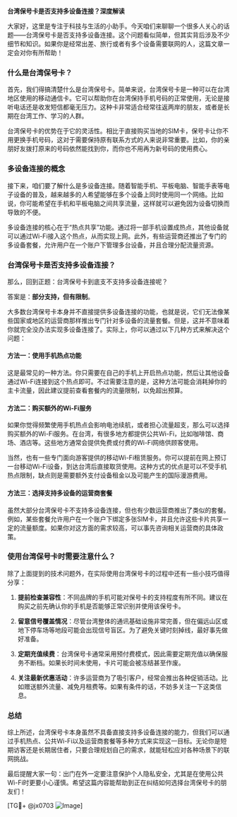 **台湾保号卡是否支持多设备连接？深度解读**

大家好，这里是专注于科技与生活的小助手。今天咱们来聊聊一个很多人关心的话题——台湾保号卡是否支持多设备连接。这个问题看似简单，但其实背后涉及不少细节和知识。如果你是经常出差、旅行或者有多个设备需要联网的人，这篇文章一定会对你有所帮助！

### 什么是台湾保号卡？

首先，我们得搞清楚什么是台湾保号卡。简单来说，台湾保号卡是一种可以在台湾地区使用的移动通信卡。它可以帮助你在台湾保持手机号码的正常使用，无论是接听电话还是收发短信都毫无压力。这种卡非常适合经常往返两岸的朋友，或者是长期在台湾工作、学习的人群。

台湾保号卡的优势在于它的灵活性。相比于直接购买当地的SIM卡，保号卡让你不用更换手机号码，这对于需要保持原有联系方式的人来说非常重要。比如，你的亲朋好友拨打原来的号码依然能找到你，而你也不用再为新号码的使用费心。

### 多设备连接的概念

接下来，咱们要了解什么是多设备连接。随着智能手机、平板电脑、智能手表等电子设备的普及，越来越多的人希望能够在多个设备上同时使用同一个网络。比如说，你可能希望在手机和平板电脑之间共享流量，这样就可以避免因为设备切换而导致的不便。

多设备连接的核心在于“热点共享”功能。通过将一部手机设置成热点，其他设备就可以通过Wi-Fi接入这个热点，从而实现上网。此外，有些运营商还推出了专门的多设备套餐，允许用户在一个账户下管理多台设备，并且合理分配流量资源。

### 台湾保号卡是否支持多设备连接？

那么，回到正题：台湾保号卡到底支不支持多设备连接呢？

答案是：**部分支持，但有限制**。

大多数台湾保号卡本身并不直接提供多设备连接的功能，也就是说，它们无法像某些国家或地区的运营商那样推出专门针对多设备的流量套餐。但是，这并不意味着你就完全没办法实现多设备连接了。实际上，你可以通过以下几种方式来解决这个问题：

#### 方法一：使用手机热点功能

这是最常见的一种方法。你只需要在自己的手机上开启热点功能，然后让其他设备通过Wi-Fi连接到这个热点即可。不过需要注意的是，这种方法可能会消耗掉你的主卡流量，因此建议提前查看套餐内的流量限制，以免超出预算。

#### 方法二：购买额外的Wi-Fi服务

如果你觉得频繁使用手机热点会影响电池续航，或者担心流量超支，那么可以选择购买额外的Wi-Fi服务。在台湾，有很多地方都提供公共Wi-Fi，比如咖啡馆、商场、酒店等。这些地方通常会提供免费或付费的Wi-Fi网络供顾客使用。

当然，也有一些专门面向游客提供的移动Wi-Fi租赁服务。你可以提前在网上预订一台移动Wi-Fi设备，到达台湾后直接取货使用。这种方式的优点是可以不受手机热点限制，缺点则是需要额外支付设备租金以及可能产生的国际漫游费用。

#### 方法三：选择支持多设备的运营商套餐

虽然大部分台湾保号卡不支持多设备连接，但也有少数运营商推出了类似的套餐。例如，某些套餐允许用户在一个账户下绑定多张SIM卡，并且允许这些卡片共享一定的流量额度。如果你对这方面的需求较高，可以事先咨询相关运营商的具体政策。

### 使用台湾保号卡时需要注意什么？

除了上面提到的技术问题外，在实际使用台湾保号卡的过程中还有一些小技巧值得分享：

1. **提前检查兼容性**：不同品牌的手机可能对保号卡的支持程度有所不同。建议在购买之前先确认你的手机是否能够正常识别并使用该保号卡。
   
2. **留意信号覆盖情况**：尽管台湾整体的通讯基础设施非常完善，但在偏远山区或地下停车场等地段可能会出现信号盲区。为了避免关键时刻掉线，最好事先做好准备。

3. **定期充值续费**：台湾保号卡通常采用预付费模式，因此需要定期充值以确保服务不断档。如果长时间未使用，卡片可能会被冻结甚至作废。

4. **关注最新优惠活动**：许多运营商为了吸引客户，经常会推出各种促销活动。比如赠送额外流量、减免月租费等。如果有条件的话，不妨多关注一下这类信息。

### 总结

综上所述，台湾保号卡本身虽然不具备直接支持多设备连接的能力，但我们可以通过手机热点、公共Wi-Fi以及运营商套餐等多种方式来实现这一目标。无论你是短期访客还是长期居住者，只要合理规划自己的需求，就能轻松应对各种场景下的联网挑战。

最后提醒大家一句：出门在外一定要注意保护个人隐私安全，尤其是在使用公共Wi-Fi时更要小心谨慎。希望这篇内容能帮助到正在纠结如何选择台湾保号卡的朋友们！

[TG💪+ @jx0703 ![Image](https://github.com/user-attachments/assets/dbca1d08-cadb-493c-b0ec-ad6f7a83f270)]